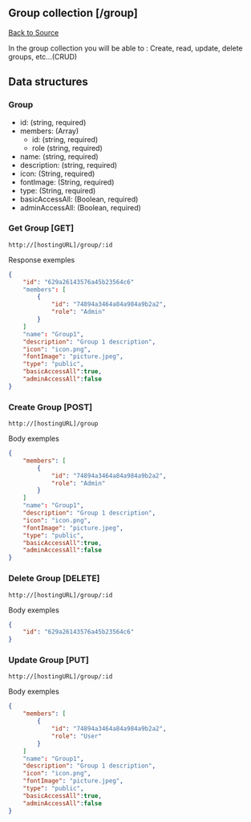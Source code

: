 ## Group collection [/group]
[Back to Source](../README.md)

In the group collection you will be able to : Create, read, update, delete groups, etc...(CRUD)

## Data structures

### Group

+ id: (string, required)
+ members: (Array)
  + id: (string, required)
  + role (string, required)
+ name: (string, required)
+ description: (string, required)
+ icon: (String, required)
+ fontImage: (String, required)
+ type: (String, required)
+ basicAccessAll: (Boolean, required)
+ adminAccessAll: (Boolean, required)

### Get Group [GET]

```
http://[hostingURL]/group/:id
````
Response exemples
```json
{
    "id": "629a26143576a45b23564c6"
    "members": [
        {
            "id": "74894a3464a84a984a9b2a2",
            "role": "Admin"
        }
    ]
    "name": "Group1",
    "description": "Group 1 description",
    "icon": "icon.png",
    "fontImage": "picture.jpeg",
    "type": "public",
    "basicAccessAll":true,
    "adminAccessAll":false
}
```

### Create Group [POST]

```
http://[hostingURL]/group
````
Body exemples
```json
{
    "members": [
        {
            "id": "74894a3464a84a984a9b2a2",
            "role": "Admin"
        }
    ]
    "name": "Group1",
    "description": "Group 1 description",
    "icon": "icon.png",
    "fontImage": "picture.jpeg",
    "type": "public",
    "basicAccessAll":true,
    "adminAccessAll":false
}
```

### Delete Group [DELETE]

```
http://[hostingURL]/group/:id
````
Body exemples
```json
{
    "id": "629a26143576a45b23564c6"
}
```

### Update Group [PUT]

```
http://[hostingURL]/group/:id
````
Body exemples
```json
{
    "members": [
        {
            "id": "74894a3464a84a984a9b2a2",
            "role": "User"
        }
    ]
    "name": "Group1",
    "description": "Group 1 description",
    "icon": "icon.png",
    "fontImage": "picture.jpeg",
    "type": "public",
    "basicAccessAll":true,
    "adminAccessAll":false
}
```